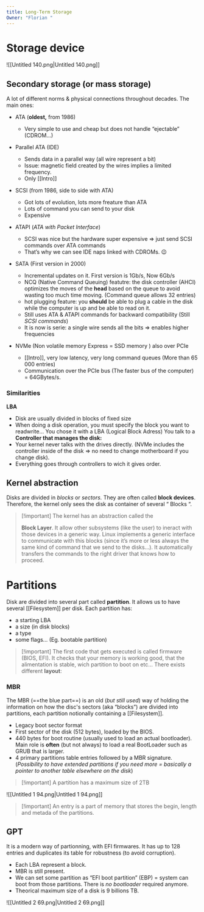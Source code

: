 ```yaml
---
title: Long-Term Storage
Owner: "Florian "
---
```

# Storage device
![[Untitled 140.png|Untitled 140.png]]

## Secondary storage (or mass storage)
A lot of different norms & physical connections throughout decades.
The main ones:
- ATA (**oldest,** from 1986)
    - Very simple to use and cheap but does not handle “ejectable” (CDROM…)
- Parallel ATA (IDE)
    - Sends data in a parallel way (all wire represent a bit)
    - Issue: magnetic field created by the wires implies a limited frequency.
    - Only [[Intro]]

- SCSI (from 1986, side to side with ATA)
    - Got lots of evolution, lots more freature than ATA
    - Lots of command you can send to your disk
    - Expensive
- ATAPI (_ATA with Packet Interface_)
    - SCSI was nice but the hardware super expensive ⇒ just send SCSI commands over ATA commands
    - That’s why we can see IDE naps linked with CDROMs. 😉
- SATA (First version in 2000)
    - Incremental updates on it. First version is 1Gb/s, Now 6Gb/s
    - NCQ (Native Command Queuing) featutre: the disk controller (AHCI) optimizes the moves of the **head** based on the queue to avoid wasting too much time moving. (Command queue allows 32 entries)
    - hot plugging feature: you **should** be able to plug a cable in the disk while the computer is up and be able to read on it.
    - Still uses ATA & ATAPI commands for backward compatibility (Still _SCSI commands_)
    - It is now is serie: a single wire sends all the bits ⇒ enables higher frequencies
- NVMe (Non volatile memory Express = SSD memory ) also over PCIe
    - [[Intro]], very low latency, very long command queues (More than 65 000 entries)
    - Communication over the PCIe bus (The faster bus of the computer) = 64GBytes/s.
  
### Similarities
**LBA**
- Disk are usually divided in blocks of fixed size
- When doing a disk operation, you must specify the block you want to readwrite… You chose it with a LBA (Logical Block Adress)
You talk to a **Controller that manages the disk:**
- Your kernel never talks with the drives directly. (NVMe includes the controller inside of the disk ⇒ no need to change motherboard if you change disk).
- Everything goes through controllers to wich it gives order.
  
## Kernel abstraction
Disks are divided in _blocks_ or _sectors._ They are often called **block devices**. Therefore, the kernel only sees the disk as container of several “ Blocks “.

> [!important] The kernel has an abstraction called the
> 
> **Block Layer**. It allow other subsystems (like the user) to ineract with those devices in a generic way.
Linux implements a generic interface to communicate with this blocks (since it’s more or less always the same kind of command that we send to the disks…). It automatically transfers the commands to the right driver that knows how to proceed.
  
# Partitions
Disk are divided into several part called **partition**.
It allows us to have several [[Filesystem]] per disk.
Each partition has:
- a starting LBA
- a size (in disk blocks)
- a type
- some flags… (Eg. bootable partition)

> [!important] The first code that gets executed is called firmware (BIOS, EFI). It checks that your memory is working good, that the alimentation is stable, wich partition to boot on etc…
There exists different **layout**:
### MBR
The MBR (==the blue part==) is an old (_but still used_) way of holding the information on how the disc's sectors (aka “blocks”) are divided into partitions, each partition notionally containing a [[Filesystem]].
- Legacy boot sector format
- First sector of the disk (512 bytes), loaded by the BIOS.
- 440 bytes for boot routine (usually used to load an actual bootloader). Main role is **often** (but not always) to load a real BootLoader such as GRUB that is larger.
- 4 primary partitions table entries followed by a MBR signature. (_Possibility to have extended partitions if you need more = basically a pointer to another table elsewhere on the disk_)

> [!important] A partition has a maximum size of 2TB
  
![[Untitled 1 94.png|Untitled 1 94.png]]


> [!important] An entry is a part of memory that stores the begin, length and metada of the partitions.
## **GPT**
It is a modern way of partionning, with EFI firmwares. It has up to 128 entries and duplicates its table for robustness (to avoid corruption).
- Each LBA represent a block.
- MBR is still present.
- We can set some partition as “EFI boot partition” (EBP) = system can boot from those partitions. There is _no bootloader_ required anymore.
- Theorical maximum size of a disk is 9 billions TB.
  
![[Untitled 2 69.png|Untitled 2 69.png]]

